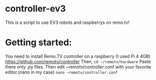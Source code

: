 # controller-ev3
This is a script to use EV3 robots and raspberrys on remo.tv!
# **Getting started:**
You need to install Remo.TV controller on a raspberry (I used Pi 4 4GB)
https://github.com/remotv/controller
Then,
`cd ~/remotv/hardware`
Paste there only .py files.
Then edit ~remotv/controller.conf with your favorite editor.(nano in my case)
`nano ~remotv/controller.conf`
